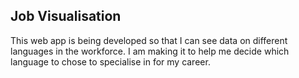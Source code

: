 <h2>Job Visualisation</h2>
<p> This web app is being developed so that I can see data on different languages in the workforce. I am making it to help me decide which language to chose to specialise in for my career. </p>
